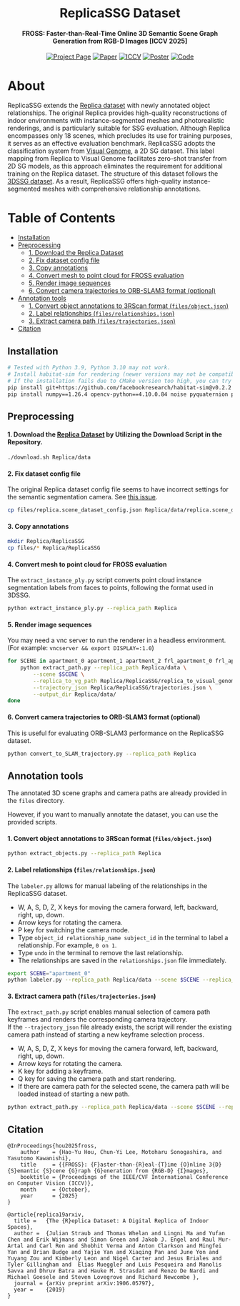 <div align="center">

# ReplicaSSG Dataset
#### FROSS: Faster-than-Real-Time Online 3D Semantic Scene Graph Generation from RGB-D Images [ICCV 2025]

[![Project Page](https://img.shields.io/badge/Project-Page-green)](TODO)
[![Paper](https://img.shields.io/badge/Paper-arXiv-green)](TODO)
[![ICCV](https://img.shields.io/badge/ICCV-2025-steelblue)](TODO)
[![Poster](https://img.shields.io/badge/Poster-PDF-blue)](TODO)
[![Code](https://img.shields.io/badge/Code-FROSS-blue)](https://github.com/Howardkhh/FROSS)

</div>

# About
ReplicaSSG extends the [Replica dataset](https://github.com/facebookresearch/Replica-Dataset) with newly annotated object relationships. The original Replica provides high-quality reconstructions of indoor environments with instance-segmented meshes and photorealistic renderings, and is particularly suitable for SSG evaluation. Although Replica encompasses only 18 scenes, which precludes its use for training purposes, it serves as an effective evaluation benchmark. ReplicaSSG adopts the classification system from [Visual Genome](https://homes.cs.washington.edu/~ranjay/visualgenome/index.html), a 2D SG dataset. This label mapping from Replica to Visual Genome facilitates zero-shot transfer from 2D SG models, as this approach eliminates the requirement for additional training on the Replica dataset. The structure of this dataset follows the [3DSSG dataset](https://github.com/3DSSG/3DSSG.github.io). As a result, ReplicaSSG offers high-quality instance-segmented meshes with comprehensive relationship annotations.

# Table of Contents
- [Installation](#installation)
- [Preprocessing](#prerocessing)
  - [1. Download the Replica Dataset](#1-download-the-replica-dataset)
  - [2. Fix dataset config file](#2-fix-dataset-config-file)
  - [3. Copy annotations](#3-copy-annotations)
  - [4. Convert mesh to point cloud for FROSS evaluation](#4-convert-mesh-to-point-cloud-for-fross-evaluation)
  - [5. Render image sequences](#5-render-image-sequences)
  - [6. Convert camera trajectories to ORB-SLAM3 format (optional)](#6-convert-camera-trajectories-to-orb-slam3-format-optional)
- [Annotation tools](#annotation-tools)
  - [1. Convert object annotations to 3RScan format (`files/object.json`)](#1-convert-object-annotations-to-3rscan-format-filesobjectjson)
  - [2. Label relationships (`files/relationships.json`)](#2-label-relationships-filesrelationshipsjson)
  - [3. Extract camera path (`files/trajectories.json`)](#3-extract-camera-path-filestrajectoriesjson)
- [Citation](#citation)

## Installation
```bash
# Tested with Python 3.9, Python 3.10 may not work.
# Install habitat-sim for rendering (newer versions may not be compatible for rendering Replica dataset).
# If the installation fails due to CMake version too high, you can try adding `CMAKE_ARGS="-DCMAKE_POLICY_VERSION_MINIMUM=3.5"` in front of the pip install command.
pip install git+https://github.com/facebookresearch/habitat-sim@v0.2.2
pip install numpy==1.26.4 opencv-python==4.10.0.84 noise pyquaternion plyfile
```

## Preprocessing
#### 1. Download the [Replica Dataset](https://github.com/facebookresearch/Replica-Dataset) by Utilizing the Download Script in the Repository.
```bash
./download.sh Replica/data
```

#### 2. Fix dataset config file
The original Replica dataset config file seems to have incorrect settings for the semantic segmentation camera. See [this issue](https://github.com/facebookresearch/Replica-Dataset/issues/89).
```bash
cp files/replica.scene_dataset_config.json Replica/data/replica.scene_dataset_config.json
```

#### 3. Copy annotations
```bash
mkdir Replica/ReplicaSSG
cp files/* Replica/ReplicaSSG
```

#### 4. Convert mesh to point cloud for FROSS evaluation
The `extract_instance_ply.py` script converts point cloud instance segmentation labels from faces to points, following the format used in 3DSSG.
```bash
python extract_instance_ply.py --replica_path Replica
```

#### 5. Render image sequences
You may need a vnc server to run the renderer in a headless environment.
(For example: `vncserver && export DISPLAY=:1.0`)
```bash
for SCENE in apartment_0 apartment_1 apartment_2 frl_apartment_0 frl_apartment_1 frl_apartment_2 frl_apartment_3 frl_apartment_4 frl_apartment_5 hotel_0 office_0 office_1 office_2 office_3 office_4 room_0 room_1 room_2; do
    python extract_path.py --replica_path Replica/data \
        --scene $SCENE \
        --replica_to_vg_path Replica/ReplicaSSG/replica_to_visual_genome.json \
        --trajectory_json Replica/ReplicaSSG/trajectories.json \
        --output_dir Replica/data/
done
```

#### 6. Convert camera trajectories to ORB-SLAM3 format (optional)
This is useful for evaluating ORB-SLAM3 performance on the ReplicaSSG dataset.
```bash
python convert_to_SLAM_trajectory.py --replica_path Replica
```

## Annotation tools
The annotated 3D scene graphs and camera paths are already provided in the `files` directory.

However, if you want to manually annotate the dataset, you can use the provided scripts.

#### 1. Convert object annotations to 3RScan format (`files/object.json`)
```bash
python extract_objects.py --replica_path Replica
```

#### 2. Label relationships (`files/relationships.json`)
The `labeler.py` allows for manual labeling of the relationships in the ReplicaSSG dataset.

- W, A, S, D, Z, X keys for moving the camera forward, left, backward, right, up, down.
- Arrow keys for rotating the camera.
- P key for switching the camera mode.
- Type `object_id relationship_name subject_id` in the terminal to label a relationship. For example, `0 on 1`.
- Type `undo` in the terminal to remove the last relationship.
- The relationships are saved in the `relationships.json` file immediately.

```bash
export SCENE="apartment_0"
python labeler.py --replica_path Replica/data --scene $SCENE --replica_to_vg_path Replica/ReplicaSSG/replica_to_visual_genome.json --relationship_path Replica/ReplicaSSG/relationships.json
```

#### 3. Extract camera path (`files/trajectories.json`)
The `extract_path.py` script enables manual selection of camera path keyframes and renders the corresponding camera trajectory. \
If the `--trajectory_json` file already exists, the script will render the existing camera path instead of starting a new keyframe selection process.

- W, A, S, D, Z, X keys for moving the camera forward, left, backward, right, up, down.
- Arrow keys for rotating the camera.
- K key for adding a keyframe.
- Q key for saving the camera path and start rendering.
- If there are camera path for the selected scene, the camera path will be loaded instead of starting a new path.

```bash
python extract_path.py --replica_path Replica/data --scene $SCENE --replica_to_vg_path Replica/ReplicaSSG/replica_to_visual_genome.json --trajectory_json Replica/ReplicaSSG/trajectories.json --output_dir Replica/data/
```

## Citation

```
@InProceedings{hou2025fross,
    author    = {Hao-Yu Hou, Chun-Yi Lee, Motoharu Sonogashira, and Yasutomo Kawanishi},
    title     = {{FROSS}: {F}aster-than-{R}eal-{T}ime {O}nline 3{D} {S}emantic {S}cene {G}raph {G}eneration from {RGB-D} {I}mages},
    booktitle = {Proceedings of the IEEE/CVF International Conference on Computer Vision (ICCV)},
    month     = {October},
    year      = {2025}
}
```
```
@article{replica19arxiv,
  title =   {The {R}eplica Dataset: A Digital Replica of Indoor Spaces},
  author =  {Julian Straub and Thomas Whelan and Lingni Ma and Yufan Chen and Erik Wijmans and Simon Green and Jakob J. Engel and Raul Mur-Artal and Carl Ren and Shobhit Verma and Anton Clarkson and Mingfei Yan and Brian Budge and Yajie Yan and Xiaqing Pan and June Yon and Yuyang Zou and Kimberly Leon and Nigel Carter and Jesus Briales and  Tyler Gillingham and  Elias Mueggler and Luis Pesqueira and Manolis Savva and Dhruv Batra and Hauke M. Strasdat and Renzo De Nardi and Michael Goesele and Steven Lovegrove and Richard Newcombe },
  journal = {arXiv preprint arXiv:1906.05797},
  year =    {2019}
}
```